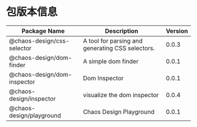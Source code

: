 # 包版本信息

| Package Name | Description | Version    |
|--------------|------------|------------|
| @chaos-design/css-selector | A tool for parsing and generating CSS selectors. | 0.0.3 |
| @chaos-design/dom-finder | A simple dom finder | 0.0.1 |
| @chaos-design/dom-inspector | Dom Inspector | 0.0.1 |
| @chaos-design/inspector | visualize the dom inspector | 0.0.4 |
| @chaos-design/playground | Chaos Design Playground | 0.0.1 |
